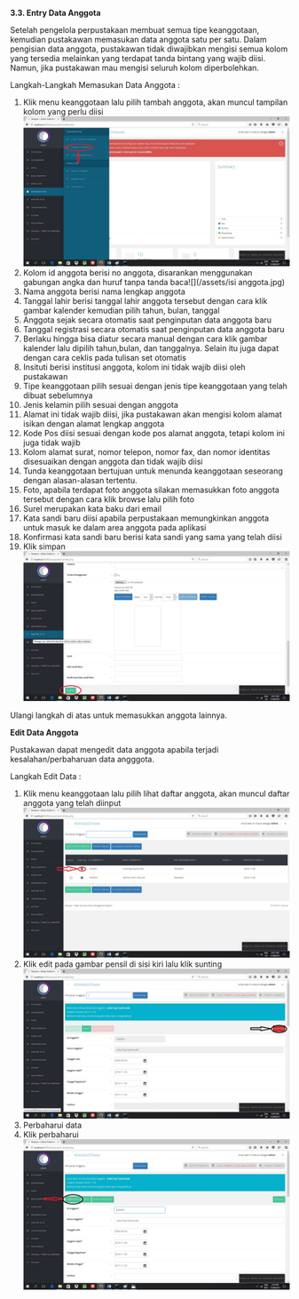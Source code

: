 **3.3. Entry Data Anggota**

Setelah pengelola perpustakaan membuat semua tipe keanggotaan, kemudian pustakawan memasukan data anggota satu per satu. Dalam pengisian data anggota, pustakawan tidak diwajibkan mengisi semua kolom yang tersedia melainkan yang terdapat tanda bintang yang wajib diisi. Namun, jika pustakawan mau mengisi seluruh kolom diperbolehkan.

Langkah-Langkah Memasukan Data Anggota :

1. Klik menu keanggotaan lalu pilih tambah anggota, akan muncul tampilan kolom yang perlu diisi![](/assets/member.jpg)
2. Kolom id anggota berisi no anggota, disarankan menggunakan gabungan angka dan huruf tanpa tanda baca![](/assets/isi anggota.jpg)
3. Nama anggota berisi nama lengkap anggota
4. Tanggal lahir berisi tanggal lahir anggota tersebut dengan cara klik gambar kalender kemudian pilih tahun, bulan, tanggal
5. Anggota sejak secara otomatis saat penginputan data anggota baru
6. Tanggal registrasi secara otomatis saat penginputan data anggota baru
7. Berlaku hingga bisa diatur secara manual dengan cara klik gambar kalender lalu dipilih tahun,bulan, dan tanggalnya. Selain itu juga dapat dengan cara ceklis pada tulisan set otomatis
8. Insituti berisi institusi anggota, kolom ini tidak wajib diisi oleh pustakawan
9. Tipe keanggotaan pilih sesuai dengan jenis tipe keanggotaan yang telah dibuat sebelumnya
10. Jenis kelamin pilih sesuai dengan anggota
11. Alamat ini tidak wajib diisi, jika pustakawan akan mengisi kolom alamat isikan dengan alamat lengkap anggota
12. Kode Pos diisi sesuai dengan kode pos alamat anggota, tetapi kolom ini juga tidak wajib
13. Kolom alamat surat, nomor telepon, nomor fax, dan nomor identitas disesuaikan dengan anggota dan tidak wajib diisi
14. Tunda keanggotaan bertujuan untuk menunda keanggotaan seseorang dengan alasan-alasan tertentu.
15. Foto, apabila terdapat foto anggota silakan memasukkan foto anggota tersebut dengan cara klik browse lalu pilih foto
16. Surel merupakan kata baku dari email
17. Kata sandi baru diisi apabila perpustakaan memungkinkan anggota untuk masuk ke dalam area anggota pada aplikasi
18. Konfirmasi kata sandi baru berisi kata sandi yang sama yang telah diisi
19. Klik simpan![](/assets/simpan.jpg)

Ulangi langkah di atas untuk memasukkan anggota lainnya.

**Edit Data Anggota**

Pustakawan dapat mengedit data anggota apabila terjadi kesalahan/perbaharuan data angggota.

Langkah Edit Data :

1. Klik menu keanggotaan lalu pilih lihat daftar anggota, akan muncul daftar anggota yang telah diinput![](/assets/edit2.jpg)
2. Klik edit pada gambar pensil di sisi kiri lalu klik sunting![](/assets/sunting1.jpg)
3. Perbaharui data
4. Klik perbaharui![](/assets/perbarui.jpg)



